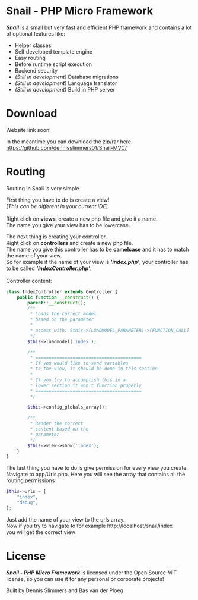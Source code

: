 # Snail - PHP Micro Framework

**_Snail_** is a small but very fast and efficient PHP framework
and contains a lot of optional features like:

  - Helper classes
  - Self developed template engine
  - Easy routing
  - Before runtime script execution
  - Backend security
  - _(Still in development)_ Database migrations
  - _(Still in development)_ Language translator
  - _(Still in development)_ Build in PHP server

# Download
Website link soon!

In the meantime you can download the zip/rar here.
https://github.com/dennisslimmers01/Snail-MVC/

# Routing

Routing in Snail is very simple. <br>

First thing you have to do is create a view!<br>
[_This can be different in your current IDE_]<br><br>
Right click on **views**, create a new php file and give it a name.<br>
The name you give your view has to be lowercase.<br>

The next thing is creating your controller.<br>
Right click on **controllers** and create a new php file.<br>
The name you give this controller has to be **camelcase** and it has to match the name of your view.<br>
So for example if the name of your view is **_'index.php'_**, your controller has to be called **_'IndexController.php'_**.<br><br>
Controller content:<br>
```php
class IndexController extends Controller {
    public function __construct() {
        parent::__construct();
        /**
         * Loads the correct model
         * based on the parameter
         *
         * access with: $this->[LOADMODEL_PARAMETER]->[FUNCTION_CALL]
         */
        $this->loadmodel('index');

        /**
         * ========================================
         * If you would like to send variables
         * to the view, it should be done in this section
         *
         * If you try to accomplish this in a
         * lower section it won't function properly
         * ========================================
         */

        $this->config_globals_array();

        /**
         * Render the correct
         * content based on the
         * parameter
         */
        $this->view->show('index');
    }
}
```


The last thing you have to do is give permission for every view you create.<br>
Navigate to app/Urls.php. Here you will see the array that contains all the routing permissions

```php
$this->urls = [
    "index",
    "debug",
];
```

Just add the name of your view to the urls array.<br>
Now if you try to navigate to for example http://localhost/snail/index <br>
you will get the correct view

# License 

**_Snail - PHP Micro Framework_** is licensed under the Open Source MIT license, so you can use it for any personal or corporate projects! 

Built by Dennis Slimmers and Bas van der Ploeg
